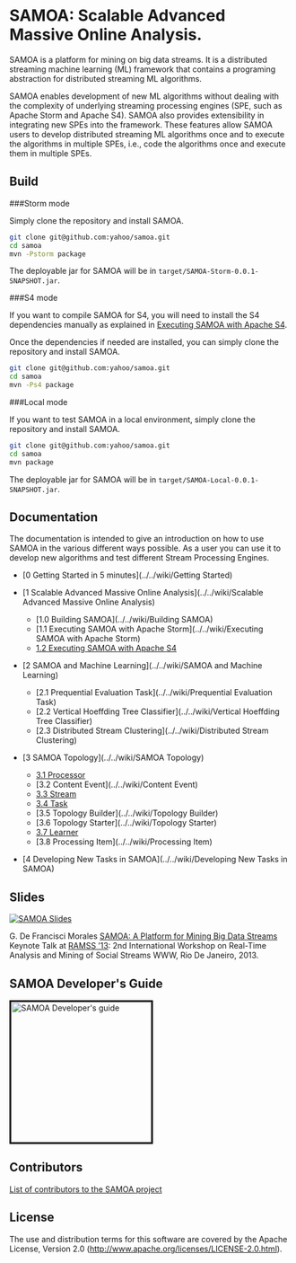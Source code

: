<!--
  Copyright (c) 2013 Yahoo! Inc. All Rights Reserved.

  Licensed under the Apache License, Version 2.0 (the "License");
  you may not use this file except in compliance with the License.
  You may obtain a copy of the License at

    http://www.apache.org/licenses/LICENSE-2.0

  Unless required by applicable law or agreed to in writing, software
  distributed under the License is distributed on an "AS IS" BASIS,
  WITHOUT WARRANTIES OR CONDITIONS OF ANY KIND, either express or implied.
  See the License for the specific language governing permissions and
  limitations under the License. See accompanying LICENSE file.
-->
SAMOA: Scalable Advanced Massive Online Analysis.
=================
SAMOA is a platform for mining on big data streams.
It is a distributed streaming machine learning (ML) framework that contains a 
programing abstraction for distributed streaming ML algorithms.

SAMOA enables development of new ML algorithms without dealing with 
the complexity of underlying streaming processing engines (SPE, such 
as Apache Storm and Apache S4). SAMOA also provides extensibility in integrating
new SPEs into the framework. These features allow SAMOA users to develop 
distributed streaming ML algorithms once and to execute the algorithms 
in multiple SPEs, i.e., code the algorithms once and execute them in multiple SPEs.

## Build

###Storm mode

Simply clone the repository and install SAMOA.
```bash
git clone git@github.com:yahoo/samoa.git
cd samoa
mvn -Pstorm package
```

The deployable jar for SAMOA will be in `target/SAMOA-Storm-0.0.1-SNAPSHOT.jar`.

###S4 mode

If you want to compile SAMOA for S4, you will need to install the S4 dependencies
manually as explained in [Executing SAMOA with Apache S4](../../wiki/Executing-SAMOA-with-Apache-S4).

Once the dependencies if needed are installed, you can simply clone the repository and install SAMOA.

```bash
git clone git@github.com:yahoo/samoa.git
cd samoa
mvn -Ps4 package
```

###Local mode

If you want to test SAMOA in a local environment, simply clone the repository and install SAMOA.

```bash
git clone git@github.com:yahoo/samoa.git
cd samoa
mvn package
```

The deployable jar for SAMOA will be in `target/SAMOA-Local-0.0.1-SNAPSHOT.jar`.

## Documentation

The documentation is intended to give an introduction on how to use SAMOA in the various different ways possible. 
As a user you can use it to develop new algorithms and test different Stream Processing Engines.

* [0 Getting Started in 5 minutes](../../wiki/Getting Started)

* [1 Scalable Advanced Massive Online Analysis](../../wiki/Scalable Advanced Massive Online Analysis)
    * [1.0 Building SAMOA](../../wiki/Building SAMOA)
    * [1.1 Executing SAMOA with Apache Storm](../../wiki/Executing SAMOA with Apache Storm)
    * [1.2 Executing SAMOA with Apache S4](../../wiki/Executing-SAMOA-with-Apache-S4)
* [2 SAMOA and Machine Learning](../../wiki/SAMOA and Machine Learning)
    * [2.1 Prequential Evaluation Task](../../wiki/Prequential Evaluation Task)
    * [2.2 Vertical Hoeffding Tree Classifier](../../wiki/Vertical Hoeffding Tree Classifier)
    * [2.3 Distributed Stream Clustering](../../wiki/Distributed Stream Clustering)
* [3 SAMOA Topology](../../wiki/SAMOA Topology)
    * [3.1 Processor](../../wiki/Processor)
    * [3.2 Content Event](../../wiki/Content Event)
    * [3.3 Stream](../../wiki/Stream)
    * [3.4 Task](../../wiki/Task)
    * [3.5 Topology Builder](../../wiki/Topology Builder)
    * [3.6 Topology Starter](../../wiki/Topology Starter)
    * [3.7 Learner](../../wiki/Learner)
    * [3.8 Processing Item](../../wiki/Processing Item)
* [4 Developing New Tasks in SAMOA](../../wiki/Developing New Tasks in SAMOA)

## Slides

[![SAMOA Slides](http://yahoo.github.io/samoa/samoa-slides.jpg)](https://speakerdeck.com/gdfm/samoa-a-platform-for-mining-big-data-streams)

G. De Francisci Morales [SAMOA: A Platform for Mining Big Data Streams](http://melmeric.files.wordpress.com/2013/04/samoa-a-platform-for-mining-big-data-streams.pdf)
Keynote Talk at [RAMSS ’13](http://www.ramss.ws/2013/program/): 2nd International Workshop on Real-Time Analysis and Mining of Social Streams WWW, Rio De Janeiro, 2013.

## SAMOA Developer's Guide

<p><a href="http://yahoo.github.io/samoa/SAMOA-Developers-Guide-0-0-1.pdf"><img style="max-width:95%;border:3px solid black;" src="http://yahoo.github.io/samoa/Manual.png" alt="SAMOA Developer's guide" height="250"> </a></p>

## Contributors
[List of contributors to the SAMOA project](http://yahoo.github.io/samoa/contributors.html)

## License

The use and distribution terms for this software are covered by the
Apache License, Version 2.0 (http://www.apache.org/licenses/LICENSE-2.0.html).

